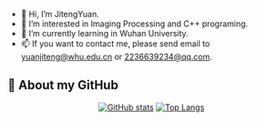 - 👋 Hi, I’m JitengYuan.
- 👀 I’m interested in Imaging Processing and C++ programing.
- 🌱 I’m currently learning in Wuhan University.
- 📫 If you want to contact me, please send email to yuanjiteng@whu.edu.cn or 2236639234@qq.com.

## 🚀 About my GitHub

<div align="center">
<!-- Usage: https://github.com/anuraghazra/github-readme-stats/blob/master/docs/readme_cn.md -->

[![GitHub stats](https://github-readme-stats.vercel.app/api?username=yuanjiteng&show_icons=true&hide_border=true)](https://github.com/yuanjiteng)
[![Top Langs](https://github-readme-stats.vercel.app/api/top-langs/?username=yuanjiteng&layout=compact)](https://github.com/yuanjiteng?tab=repositories)
</div>
